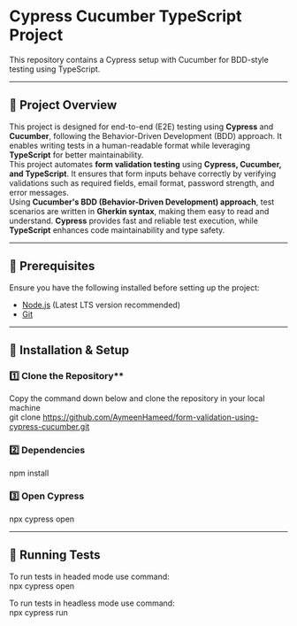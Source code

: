 # Cypress Cucumber TypeScript Project

This repository contains a Cypress setup with Cucumber for BDD-style testing using TypeScript.

---

## 🚀 Project Overview
This project is designed for end-to-end (E2E) testing using **Cypress** and **Cucumber**, following the Behavior-Driven Development (BDD) approach. 
It enables writing tests in a human-readable format while leveraging **TypeScript** for better maintainability.<br>
This project automates **form validation testing** using **Cypress, Cucumber, and TypeScript**. 
It ensures that form inputs behave correctly by verifying validations such as required fields, email format, password strength, and error messages.  
Using **Cucumber's BDD (Behavior-Driven Development) approach**, test scenarios are written in **Gherkin syntax**, making them easy to read and understand. 
**Cypress** provides fast and reliable test execution, while **TypeScript** enhances code maintainability and type safety.  

---

## 📌 Prerequisites
Ensure you have the following installed before setting up the project:

- [Node.js](https://nodejs.org/) (Latest LTS version recommended)
- [Git](https://git-scm.com/)

---

## 🔧 Installation & Setup

### 1️⃣ Clone the Repository**
Copy the command down below and clone the repository in your local machine <br>
git clone https://github.com/AymeenHameed/form-validation-using-cypress-cucumber.git 
### 2️⃣ Dependencies
npm install
### 3️⃣ Open Cypress
npx cypress open 

---

## 📢 Running Tests
To run tests in headed mode use command: <br>
npx cypress open

To run tests in headless mode use command: <br>
npx cypress run
